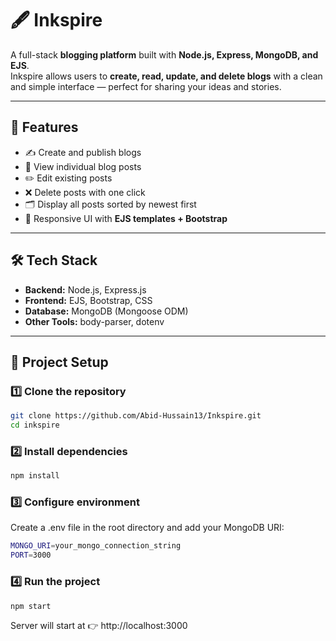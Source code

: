 # 🖋️ Inkspire

A full-stack **blogging platform** built with **Node.js, Express, MongoDB, and EJS**.  
Inkspire allows users to **create, read, update, and delete blogs** with a clean and simple interface — perfect for sharing your ideas and stories.  

---

## 🚀 Features

- ✍️ Create and publish blogs  
- 📖 View individual blog posts  
- ✏️ Edit existing posts  
- ❌ Delete posts with one click  
- 🗂️ Display all posts sorted by newest first  
- 🎨 Responsive UI with **EJS templates + Bootstrap**  

---

## 🛠️ Tech Stack

- **Backend:** Node.js, Express.js  
- **Frontend:** EJS, Bootstrap, CSS  
- **Database:** MongoDB (Mongoose ODM)  
- **Other Tools:** body-parser, dotenv  

---

## 📂 Project Setup

### 1️⃣ Clone the repository
```bash
git clone https://github.com/Abid-Hussain13/Inkspire.git
cd inkspire
```

### 2️⃣ Install dependencies
```bash
npm install
```

### 3️⃣ Configure environment

Create a .env file in the root directory and add your MongoDB URI:
```bash
MONGO_URI=your_mongo_connection_string
PORT=3000
```

### 4️⃣ Run the project
```bash
npm start
```


Server will start at 👉 http://localhost:3000
